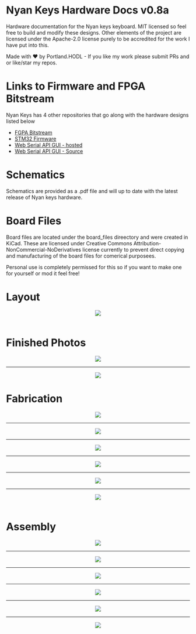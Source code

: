 # Nyan Keys Hardware Docs v0.8a
Hardware documentation for the Nyan keys keyboard. MIT licensed so feel free to build and modify these designs. Other elements of the project are licensed under the Apache-2.0 license purely to be accredited for the work I have put into this.

Made with ❤️ by Portland.HODL - If you like my work please submit PRs and or like/star my repos.

# Links to Firmware and FPGA Bitstream
Nyan Keys has 4 other repositories that go along with the hardware designs listed below
 - [FGPA Bitstream](https://github.com/russeree/nyan-keys-ice40hx4k-bitstream)
 - [STM32 Firmware](https://github.com/russeree/nyan-keys-stm32-firmware)
 - [Web Serial API GUI - hosted](https://russeree.github.io/)
 - [Web Serial API GUI - Source](https://github.com/russeree/nyan-keys-gui)

# Schematics
Schematics are provided as a .pdf file and will up to date with the latest release of Nyan keys hardware.

# Board Files
Board files are located under the board_files direectory and were created in KiCad. These are licensed under
Creative Commons Attribution-NonCommercial-NoDerivatives license currently to prevent direct copying and 
manufacturing of the board files for comerical purposees.

Personal use is completely permissed for this so if you want to make one for yourself or mod it feel free!

# Layout
<div align="center">
    <img src="pcb_images/nyan_keys_pcb_080a.png">
</div>

<br>

# Finished Photos
<div align="center">
    <img src="assets/pcb_0.jpg">
    <hr>
    <img src="assets/assembled_0.jpg">
</div>

# Fabrication
<div align="center">
    <img src="assets/pcb_1.jpg">
    <hr>
    <img src="assets/pcb_2.jpg">
    <hr>
    <img src="assets/pcb_3.jpg">
    <hr>
    <img src="assets/pcb_4.jpg">
    <hr>
    <img src="assets/pcb_5.jpg">
    <hr>
    <img src="assets/pcb_6.jpg">
</div>

<br>

# Assembly
<div align="center">
    <img src="assets/assembled_1.jpg">
    <hr>
    <img src="assets/assembled_2.jpg">
    <hr>
    <img src="assets/assembled_3.jpg">
    <hr>
    <img src="assets/other_0.jpg">
    <hr>
    <img src="assets/other_1.jpg">
    <hr>
    <img src="assets/other_2.jpg">
</div>
